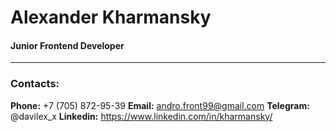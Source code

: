 # Alexander Kharmansky
#### Junior Frontend Developer
---
### Contacts:
**Phone:** +7 (705) 872-95-39
**Email:** andro.front99@gmail.com
**Telegram:** @davilex_x
**Linkedin:** https://www.linkedin.com/in/kharmansky/
